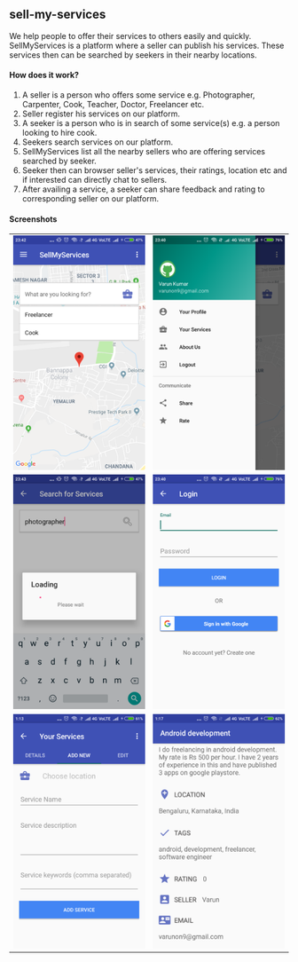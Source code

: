 ## sell-my-services

We help people to offer their services to others easily and quickly. SellMyServices is a platform where a seller can publish his
services. These services then can be searched by seekers in their nearby locations. 

#### How does it work?

1. A seller is a person who offers some service e.g. Photographer, Carpenter, Cook, Teacher, Doctor, Freelancer etc.
2. Seller register his services on our platform.
3. A seeker is a person who is in search of some service(s) e.g. a person looking to hire cook.
4. Seekers search services on our platform.
5. SellMyServices list all the nearby sellers who are offering services searched by seeker. 
6. Seeker then can browser seller's services, their ratings, location etc and if interested can directly chat to sellers.
7. After availing a service, a seeker can share feedback and rating to corresponding seller on our platform.


#### Screenshots

|  |  |
| --- | --- |
|![MainActivity](./screenshots/main-activity.png) | ![NavigationDrawer](./screenshots/navigation-drawer.png)|
|![SearchActivity](./screenshots/search-activity.png) | ![Login](./screenshots/login.png)|
|![Add Service](./screenshots/add-service.png) | ![Service Details](./screenshots/service-details.png)|